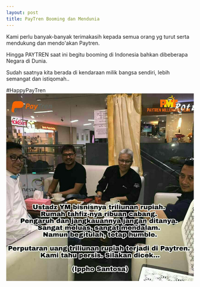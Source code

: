 ```yaml
---
layout: post
title: PayTren Booming dan Mendunia
---
```


Kami perlu banyak-banyak terimakasih kepada semua orang yg turut serta mendukung dan mendo'akan Paytren.

Hingga PAYTREN saat ini begitu booming di Indonesia bahkan dibeberapa Negara di Dunia.

Sudah saatnya kita berada di kendaraan milik bangsa sendiri, lebih semangat dan istiqomah..

#HappyPayTren
![alt text](/images/paytreni.jpg "paytreni")
